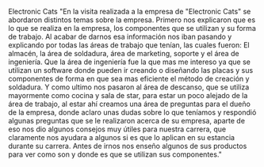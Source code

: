 Electronic Cats 
"En la visita realizada a la empresa de "Electronic Cats" se abordaron distintos temas sobre la empresa. Primero nos explicaron que es lo que se realiza en la empresa, los componentes que se utilizan y su forma de trabajo. Al acabar de darnos esa información nos iban pasando y explicando por todas las áreas de trabajo que tenían, las cuales fueron: El almacén, la área de soldadura, área de marketing, soporte y el área de ingeniería. Que la área de ingeniería fue la que mas me intereso ya que se utilizan un software donde pueden ir creando o diseñando las placas y sus componentes de forma en que sea mas eficiente el método de creación y soldadura. Y como ultimo nos pasaron al área de descanso, que se utiliza mayormente como cocina y sala de star, para estar un poco alejado de la área de trabajo, al estar ahí creamos una área de preguntas para el dueño de la empresa, donde aclaro unas dudas sobre lo que teníamos y respondió algunas preguntas que se le realizaron acerca de su empresa, aparte de eso nos dio algunos consejos muy útiles para nuestra carrera, que claramente nos ayudara a algunos si es que lo aplican en su estancia durante su carrera. Antes de irnos nos enseño algunos de sus productos para ver como son y donde es que se utilizan sus componentes."